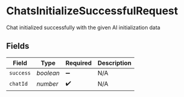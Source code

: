 # ChatsInitializeSuccessfulRequest

Chat initialized successfully with the given AI initialization data


## Fields

| Field              | Type               | Required           | Description        |
| ------------------ | ------------------ | ------------------ | ------------------ |
| `success`          | *boolean*          | :heavy_minus_sign: | N/A                |
| `chatId`           | *number*           | :heavy_check_mark: | N/A                |